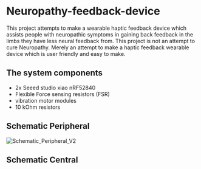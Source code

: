 # Neuropathy-feedback-device
This project attempts to make a wearable haptic feedback device which assists people with neuropathic symptoms in gaining back feedback in the limbs they have less neural feedback from. This project is not an attempt to cure Neuropathy. Merely an attempt to make a haptic feedback wearable device which is user friendly and easy to make. 
## The system components
- 2x Seeed studio xiao nRF52840
- Flexible Force sensing resistors (FSR)
- vibration motor modules
- 10 kOhm resistors 
## Schematic Peripheral
![Schematic_Peripheral_V2](https://github.com/max-1200/Neuropathy-feedback-device/assets/71038234/e6b6577e-a936-4e57-a988-d8a3c56d6bcb)
## Schematic Central

